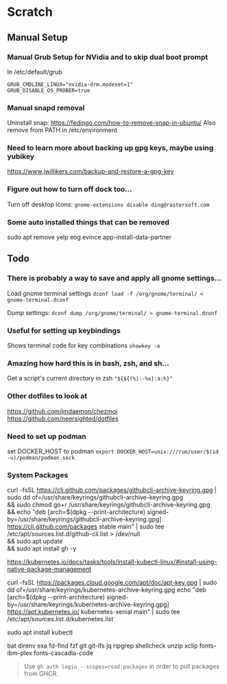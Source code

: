 # Scratch

## Manual Setup

### Manual Grub Setup for NVidia and to skip dual boot prompt
In /etc/default/grub

```
GRUB_CMDLINE_LINUX="nvidia-drm.modeset=1"
GRUB_DISABLE_OS_PROBER=true
```

### Manual snapd removal
Uninstall snap: https://fedingo.com/how-to-remove-snap-in-ubuntu/
Also remove from PATH in /etc/environment

### Need to learn more about backing up gpg keys, maybe using yubikey
https://www.jwillikers.com/backup-and-restore-a-gpg-key

### Figure out how to turn off dock too...
Turn off desktop icons: `gnome-extensions disable ding@rastersoft.com`

### Some auto installed things that can be removed
sudo apt remove yelp eog evince app-install-data-partner

## Todo

### There is probably a way to save and apply all gnome settings...
Load gnome terminal settings
`dconf load -f /org/gnome/terminal/ < gnome-terminal.dconf`

Dump settings:
`dconf dump /org/gnome/terminal/ > gnome-terminal.dconf`

### Useful for setting up keybindings
Shows terminal code for key combinations
`showkey -a`

### Amazing how hard this is in bash, zsh, and sh...
Get a script's current directory in zsh
`"${${(%):-%x}:a:h}"`

### Other dotfiles to look at
https://github.com/jmdaemon/chezmoi
https://github.com/neersighted/dotfiles

### Need to set up podman
set DOCKER_HOST to podman
`export DOCKER_HOST=unix:///run/user/$(id -u)/podman/podman.sock`

### System Packages
curl -fsSL https://cli.github.com/packages/githubcli-archive-keyring.gpg | sudo dd of=/usr/share/keyrings/githubcli-archive-keyring.gpg \
&& sudo chmod go+r /usr/share/keyrings/githubcli-archive-keyring.gpg \
&& echo "deb [arch=$(dpkg --print-architecture) signed-by=/usr/share/keyrings/githubcli-archive-keyring.gpg] https://cli.github.com/packages stable main" | sudo tee /etc/apt/sources.list.d/github-cli.list > /dev/null \
&& sudo apt update \
&& sudo apt install gh -y

https://kubernetes.io/docs/tasks/tools/install-kubectl-linux/#install-using-native-package-management

curl -fsSL https://packages.cloud.google.com/apt/doc/apt-key.gpg | sudo dd of=/usr/share/keyrings/kubernetes-archive-keyring.gpg
echo "deb [arch=$(dpkg --print-architecture) signed-by=/usr/share/keyrings/kubernetes-archive-keyring.gpg] https://apt.kubernetes.io/ kubernetes-xenial main" | sudo tee /etc/apt/sources.list.d/kubernetes.list

sudo apt install kubectl

bat
direnv
exa
fd-find
fzf
git
git-lfs
jq
ripgrep
shellcheck
unzip
xclip
fonts-ibm-plex
fonts-cascadia-code


> Use `gh auth login --scopes=read:packages` in order to pull packages from GHCR.
